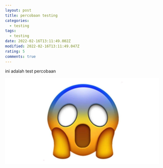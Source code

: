 ```yaml
---
layout: post
title: percobaan testing
categories:
  - testing
tags:
  - testing
date: 2022-02-16T13:11:49.002Z
modified: 2022-02-16T13:11:49.047Z
rating: 5
comments: true
---
```

ini adalah test percobaan 

![](/uploads/emoji-004-indra-cahya.jpg)